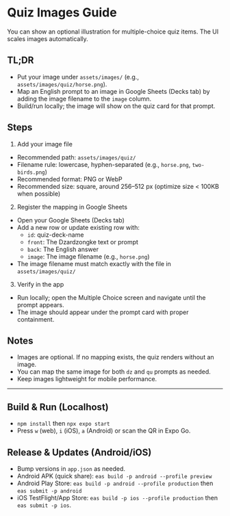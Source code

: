 # Quiz Images Guide

You can show an optional illustration for multiple-choice quiz items. The UI scales images automatically.

## TL;DR
- Put your image under `assets/images/` (e.g., `assets/images/quiz/horse.png`).
- Map an English prompt to an image in Google Sheets (Decks tab) by adding the image filename to the `image` column.
- Build/run locally; the image will show on the quiz card for that prompt.

## Steps
1) Add your image file
- Recommended path: `assets/images/quiz/`
- Filename rule: lowercase, hyphen-separated (e.g., `horse.png`, `two-birds.png`)
- Recommended format: PNG or WebP
- Recommended size: square, around 256–512 px (optimize size < 100KB when possible)

2) Register the mapping in Google Sheets
- Open your Google Sheets (Decks tab)
- Add a new row or update existing row with:
  - `id`: quiz-deck-name
  - `front`: The Dzardzongke text or prompt
  - `back`: The English answer
  - `image`: The image filename (e.g., `horse.png`)
- The image filename must match exactly with the file in `assets/images/quiz/`

3) Verify in the app
- Run locally; open the Multiple Choice screen and navigate until the prompt appears.
- The image should appear under the prompt card with proper containment.

## Notes
- Images are optional. If no mapping exists, the quiz renders without an image.
- You can map the same image for both `dz` and `qu` prompts as needed.
- Keep images lightweight for mobile performance.

---

## Build & Run (Localhost)

- `npm install` then `npx expo start`
- Press `w` (web), `i` (iOS), `a` (Android) or scan the QR in Expo Go.

## Release & Updates (Android/iOS)

- Bump versions in `app.json` as needed.
- Android APK (quick share): `eas build -p android --profile preview`
- Android Play Store: `eas build -p android --profile production` then `eas submit -p android`
- iOS TestFlight/App Store: `eas build -p ios --profile production` then `eas submit -p ios`.

